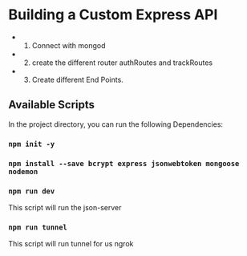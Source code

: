 # Building a Custom Express API

- 1. Connect with mongod
- 2. create the different router authRoutes and trackRoutes
- 3. Create different End Points.

## Available Scripts

In the project directory, you can run the following Dependencies:

### `npm init -y`

### `npm install --save bcrypt express jsonwebtoken mongoose nodemon`

### `npm run dev`

This script will run the json-server

### `npm run tunnel`

This script will run tunnel for us ngrok
